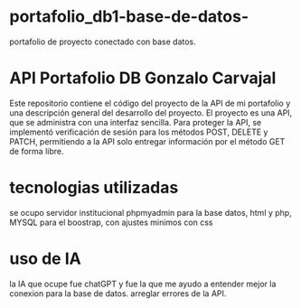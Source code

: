# portafolio_db1-base-de-datos-
portafolio de proyecto conectado con base datos.

# API Portafolio DB Gonzalo Carvajal

Este repositorio contiene el código del proyecto de la API de mi portafolio y una descripción general del desarrollo del proyecto.
El proyecto es una API, que se administra con una interfaz sencilla. Para proteger la API, se implementó verificación de sesión para los métodos
POST, DELETE y PATCH, permitiendo a la API solo entregar información por el método GET de forma libre.

# tecnologias utilizadas

se ocupo servidor institucional phpmyadmin para la base datos, html y
php, MYSQL para el boostrap, con ajustes minimos con css

# uso de IA

la IA que ocupe fue chatGPT y fue la que me ayudo a entender mejor la conexion para la base de datos.
arreglar errores de la API.
